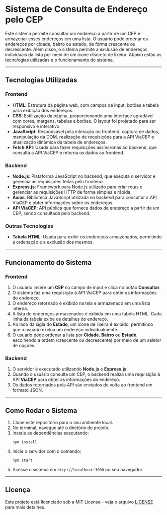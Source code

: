 # Sistema de Consulta de Endereço pelo CEP

Este sistema permite consultar um endereço a partir de um CEP e armazenar esses endereços em uma lista. O usuário pode ordenar os endereços por cidade, bairro ou estado, de forma crescente ou decrescente. Além disso, o sistema permite a exclusão de endereços individuais da lista por meio de um ícone discreto de lixeira. Abaixo estão as tecnologias utilizadas e o funcionamento do sistema.

---

## Tecnologias Utilizadas

### **Frontend**
- **HTML**: Estrutura da página web, com campos de input, botões e tabela para exibição dos endereços.
- **CSS**: Estilização da página, proporcionando uma interface agradável com cores, margens, tabelas e botões. O layout foi projetado para ser responsivo e interativo.
- **JavaScript**: Responsável pela interação no frontend, captura de dados, manipulação da DOM, realização de requisições para a API ViaCEP e atualização dinâmica da tabela de endereços.
- **Fetch API**: Usada para fazer requisições assíncronas ao backend, que consulta a API ViaCEP e retorna os dados ao frontend.

### **Backend**
- **Node.js**: Plataforma JavaScript no backend, que executa o servidor e gerencia as requisições feitas pelo frontend.
- **Express.js**: Framework para Node.js utilizado para criar rotas e gerenciar as requisições HTTP de forma simples e rápida.
- **Axios**: Biblioteca JavaScript utilizada no backend para consultar a API ViaCEP e obter informações sobre os endereços.
- **API ViaCEP**: API pública que fornece dados de endereço a partir de um CEP, sendo consultada pelo backend.

### **Outras Tecnologias**
- **Tabela HTML**: Usada para exibir os endereços armazenados, permitindo a ordenação e a exclusão dos mesmos.

---

## Funcionamento do Sistema

### **Frontend**
1. O usuário insere um **CEP** no campo de input e clica no botão **Consultar**.
2. O sistema faz uma requisição à API ViaCEP para obter as informações do endereço.
3. O endereço retornado é exibido na tela e armazenado em uma lista interna.
4. A lista de endereços armazenados é exibida em uma tabela HTML. Cada linha da tabela exibe os detalhes do endereço.
5. Ao lado da sigla do **Estado**, um ícone de lixeira é exibido, permitindo que o usuário exclua um endereço individualmente.
6. O usuário pode ordenar a lista por **Cidade**, **Bairro** ou **Estado**, escolhendo a ordem (crescente ou decrescente) por meio de um seletor de opções.

### **Backend**
1. O servidor é executado utilizando **Node.js** e **Express.js**.
2. Quando o usuário consulta um CEP, o backend realiza uma requisição à API **ViaCEP** para obter as informações do endereço.
3. Os dados retornados pela API são enviados de volta ao frontend em formato JSON.

---

## Como Rodar o Sistema

1. Clone este repositório para o seu ambiente local.
2. No terminal, navegue até o diretório do projeto.
3. Instale as dependências executando:
   ```
   npm install
   ```
4. Inicie o servidor com o comando:
   ```
   npm start
   ```
5. Acesse o sistema em `http://localhost:3000` no seu navegador.

---

## Licença

Este projeto está licenciado sob a MIT License - veja o arquivo [LICENSE](LICENSE) para mais detalhes.
